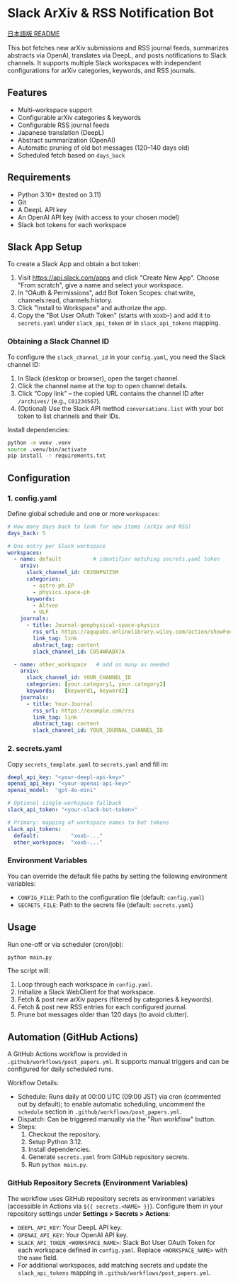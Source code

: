 <!--
  README for Slack ArXiv & RSS Notification Bot
-->
# Slack ArXiv & RSS Notification Bot
[日本語版 README](README.ja.md)

This bot fetches new arXiv submissions and RSS journal feeds, summarizes abstracts via OpenAI,
translates via DeepL, and posts notifications to Slack channels. It supports multiple Slack
workspaces with independent configurations for arXiv categories, keywords, and RSS journals.

## Features
- Multi-workspace support
- Configurable arXiv categories & keywords
- Configurable RSS journal feeds
- Japanese translation (DeepL)
- Abstract summarization (OpenAI)
- Automatic pruning of old bot messages (120–140 days old)
- Scheduled fetch based on `days_back`

## Requirements
- Python 3.10+ (tested on 3.11)
- Git
- A DeepL API key
- An OpenAI API key (with access to your chosen model)
- Slack bot tokens for each workspace
  
## Slack App Setup
To create a Slack App and obtain a bot token:
1. Visit https://api.slack.com/apps and click "Create New App". Choose "From scratch", give a name and select your workspace.
2. In "OAuth & Permissions", add Bot Token Scopes: chat:write, channels:read, channels:history.
3. Click "Install to Workspace" and authorize the app.
4. Copy the "Bot User OAuth Token" (starts with xoxb-) and add it to `secrets.yaml` under `slack_api_token` or in `slack_api_tokens` mapping.

### Obtaining a Slack Channel ID

To configure the `slack_channel_id` in your `config.yaml`, you need the Slack channel ID:
1. In Slack (desktop or browser), open the target channel.
2. Click the channel name at the top to open channel details.
3. Click “Copy link” – the copied URL contains the channel ID after `/archives/` (e.g., `C01234567`).
4. (Optional) Use the Slack API method `conversations.list` with your bot token to list channels and their IDs.

Install dependencies:
```bash
python -m venv .venv
source .venv/bin/activate
pip install -r requirements.txt
```

## Configuration

### 1. config.yaml

Define global schedule and one or more `workspaces`:

```yaml
# How many days back to look for new items (arXiv and RSS)
days_back: 5

# One entry per Slack workspace
workspaces:
  - name: default          # identifier matching secrets.yaml token
    arxiv:
      slack_channel_id: C020HPN7Z5M
      categories:
        - astro-ph.EP
        - physics.space-ph
      keywords:
        - Alfven
        - ULF
    journals:
      - title: Journal-geophysical-space-physics
        rss_url: https://agupubs.onlinelibrary.wiley.com/action/showFeed?jc=21699402&type=etoc&feed=rss
        link_tag: link
        abstract_tag: content
        slack_channel_id: C054WRABX7A

  - name: other_workspace   # add as many as needed
    arxiv:
      slack_channel_id: YOUR_CHANNEL_ID
      categories: [your.category1, your.category2]
      keywords:   [keyword1, keyword2]
    journals:
      - title: Your-Journal
        rss_url: https://example.com/rss
        link_tag: link
        abstract_tag: content
        slack_channel_id: YOUR_JOURNAL_CHANNEL_ID
```

### 2. secrets.yaml

Copy `secrets_template.yaml` to `secrets.yaml` and fill in:

```yaml
deepl_api_key: "<your-deepl-api-key>"
openai_api_key: "<your-openai-api-key>"
openai_model:  "gpt-4o-mini"

# Optional single-workspace fallback
slack_api_token: "<your-slack-bot-token>"

# Primary: mapping of workspace names to bot tokens
slack_api_tokens:
  default:          "xoxb-..."
  other_workspace:  "xoxb-..."
```
### Environment Variables

You can override the default file paths by setting the following environment variables:

- `CONFIG_FILE`: Path to the configuration file (default: `config.yaml`)
- `SECRETS_FILE`: Path to the secrets file (default: `secrets.yaml`)

## Usage

Run one-off or via scheduler (cron/job):

```bash
python main.py
```

The script will:
1. Loop through each workspace in `config.yaml`.
2. Initialize a Slack WebClient for that workspace.
3. Fetch & post new arXiv papers (filtered by categories & keywords).
4. Fetch & post new RSS entries for each configured journal.
5. Prune bot messages older than 120 days (to avoid clutter).

## Automation (GitHub Actions)

A GitHub Actions workflow is provided in `.github/workflows/post_papers.yml`. It supports manual triggers and can be configured for daily scheduled runs.

Workflow Details:

- Schedule: Runs daily at 00:00 UTC (09:00 JST) via cron (commented out by default); to enable automatic scheduling, uncomment the `schedule` section in `.github/workflows/post_papers.yml`.
- Dispatch: Can be triggered manually via the "Run workflow" button.
- Steps:
  1. Checkout the repository.
  2. Setup Python 3.12.
  3. Install dependencies.
  4. Generate `secrets.yaml` from GitHub repository secrets.
  5. Run `python main.py`.

### GitHub Repository Secrets (Environment Variables)

The workflow uses GitHub repository secrets as environment variables (accessible in Actions via `${{ secrets.<NAME> }}`).
Configure them in your repository settings under **Settings > Secrets > Actions**:

- `DEEPL_API_KEY`: Your DeepL API key.
- `OPENAI_API_KEY`: Your OpenAI API key.
- `SLACK_API_TOKEN_<WORKSPACE_NAME>`: Slack Bot User OAuth Token for each workspace defined in `config.yaml`. Replace `<WORKSPACE_NAME>` with the `name` field.
- For additional workspaces, add matching secrets and update the `slack_api_tokens` mapping in `.github/workflows/post_papers.yml`.